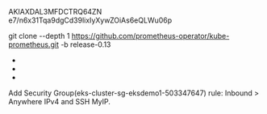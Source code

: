 AKIAXDAL3MFDCTRQ64ZN
e7/n6x31Tqa9dgCd39lixIyXywZOiAs6eQLWu06p

git clone --depth 1 https://github.com/prometheus-operator/kube-prometheus.git -b release-0.13

-
-
-




Add Security Group(eks-cluster-sg-eksdemo1-503347647) rule: Inbound > Anywhere IPv4 and SSH MyIP.












